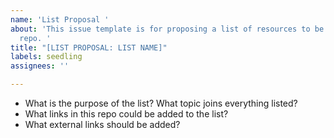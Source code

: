```yaml
---
name: 'List Proposal '
about: 'This issue template is for proposing a list of resources to be added to the
  repo. '
title: "[LIST PROPOSAL: LIST NAME]"
labels: seedling
assignees: ''

---
```


- What is the purpose of the list? What topic joins everything listed? 
- What links in this repo could be added to the list?
- What external links should be added?
